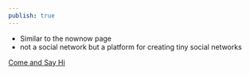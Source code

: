 ```yaml
---
publish: true
---
```

- Similar to the nownow page 
- not a social network but a platform for creating tiny social networks

[Come and Say Hi](<../Come and Say Hi>)

